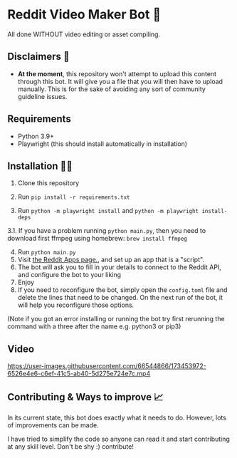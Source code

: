 # Reddit Video Maker Bot 🎥

All done WITHOUT video editing or asset compiling.

## Disclaimers 🚨

- **At the moment**, this repository won't attempt to upload this content through this bot. It will give you a file that
  you will then have to upload manually. This is for the sake of avoiding any sort of community guideline issues.

## Requirements

- Python 3.9+
- Playwright (this should install automatically in installation)

## Installation 👩‍💻

1. Clone this repository
2. Run `pip install -r requirements.txt`

3. Run `python -m playwright install` and `python -m playwright install-deps`

3.1. If you have a problem running `python main.py`, then you need to download first ffmpeg using homebrew: `brew install ffmpeg`

4. Run `python main.py`
5. Visit [the Reddit Apps page.](https://www.reddit.com/prefs/apps), and set up an app that is a "script".
6. The bot will ask you to fill in your details to connect to the Reddit API, and configure the bot to your liking
7. Enjoy 
8. If you need to reconfigure the bot, simply open the `config.toml` file and delete the lines that need to be changed. On the next run of the bot, it will help you reconfigure those options.

(Note if you got an error installing or running the bot try first rerunning the command with a three after the name e.g. python3 or pip3)

## Video

https://user-images.githubusercontent.com/66544866/173453972-6526e4e6-c6ef-41c5-ab40-5d275e724e7c.mp4

## Contributing & Ways to improve 📈

In its current state, this bot does exactly what it needs to do. However, lots of improvements can be made.

I have tried to simplify the code so anyone can read it and start contributing at any skill level. Don't be shy :) contribute!

